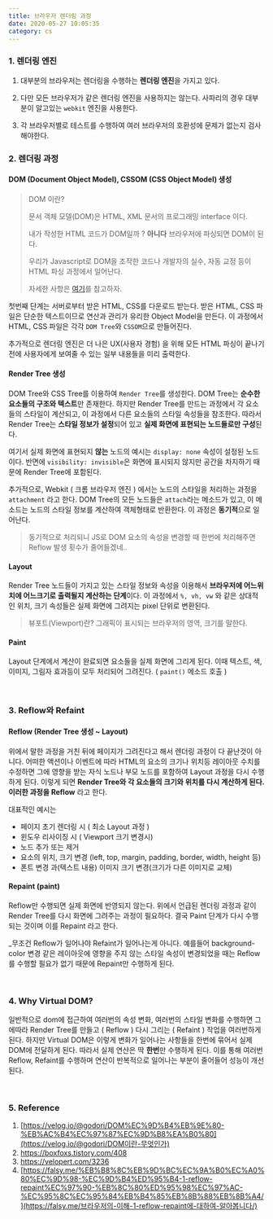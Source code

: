 ```yaml
---
title: 브라우저 렌더링 과정
date: 2020-05-27 10:05:35
category: cs
---
```



### 1. 렌더링 엔진

1. 대부분의 브라우저는 렌더링을 수행하는 **렌더링 엔진**을 가지고 있다.

2. 다만 모든 브라우저가 같은 렌더링 엔진을 사용하지는 않는다. 사파리의 경우 대부분이 알고있는 `webkit` 엔진을 사용한다.
3. 각 브라우저별로 테스트를 수행하여 여러 브라우저의 호환성에 문제가 없는지 검사해야한다.

### 2. 렌더링 과정

#### DOM (Document Object Model), CSSOM (CSS Object Model) 생성

> DOM 이란?
>
> 문서 객체 모델(DOM)은 HTML, XML 문서의 프로그래밍 interface 이다.
>
> 내가 작성한 HTML 코드가 DOM일까 ? **아니다** 브라우저에 파싱되면 DOM이 된다.
>
> 우리가 Javascript로 DOM을 조작한 코드나 개발자의 실수, 자동 교정 등이 HTML 파싱 과정에서 일어난다. 
>
> 자세한 사항은 [여기]([https://velog.io/@godori/DOM%EC%9D%B4%EB%9E%80-%EB%AC%B4%EC%97%87%EC%9D%B8%EA%B0%80](https://velog.io/@godori/DOM이란-무엇인가))를 참고하자.

첫번째 단계는 서버로부터 받은 HTML, CSS를 다운로드 받는다. 받은 HTML, CSS 파일은 단순한 텍스트이므로 연산과 관리가 유리한 Object Model을 만든다. 이 과정에서 HTML, CSS 파일은 각각 `DOM Tree`와 `CSSOM`으로 만들어진다.

추가적으로 렌더링 엔진은 더 나은 UX(사용자 경험) 을 위해 모든 HTML 파싱이 끝나기 전에 사용자에게 보여줄 수 있는 일부 내용들을 미리 출력한다.

#### Render Tree 생성

DOM Tree와 CSS Tree를 이용하여 `Render Tree`를 생성한다. DOM Tree는 **순수한 요소들의 구조와 텍스트**만 존재한다. 하지만 Render Tree를 만드는 과정에서 각 요소들의 스타일이 계산되고, 이 과정에서 다른 요소들의 스타일 속성들을 참조한다. 따라서 Render Tree는  **스타일 정보가 설정**되어 있고 **실제 화면에 표현되는 노드들로만 구성**된다.

여기서 실제 화면에 표현되지 **않는** 노드의 예시는 `display: none` 속성이 설정된 노드이다. 반면에 `visibility: invisible`은 화면에 표시되지 않지만 공간을 차지하기 때문에 Render Tree에 포함된다.

추가적으로, Webkit ( 크롬 브라우저 엔진 ) 에서는 노드의 스타일을 처리하는 과정을 `attachment` 라고 한다. DOM Tree의 모든 노드들은 `attach`라는 메소드가 있고, 이 메소드는 노드의 스타일 정보를 계산하여 객체형태로 반환한다. 이 과정은 **동기적**으로 일어난다. 

> 동기적으로 처리되니 JS로 DOM 요소의 속성을 변경할 때 한번에 처리해주면 Reflow 발생 횟수가 줄어들겠네..

#### Layout

Render Tree 노드들이 가지고 있는 스타일 정보와 속성을 이용해서 **브라우저에 어느위치에 어느크기로 출력될지 계산하는 단계**이다. 이 과정에서 `%, vh, vw` 와 같은 상대적인 위치, 크기 속성들은 실제 화면에 그려지는 pixel 단위로 변환된다.

> 뷰포트(Viewport)란? 그래픽이 표시되는 브라우저의 영역, 크기를 말한다.

#### Paint

Layout 단계에서 계산이 완료되면 요소들을 실제 화면에 그리게 된다. 이때 텍스트, 색, 이미지, 그림자 효과등이 모두 처리되어 그려진다.  ( `paint()` 메소드 호출 )

<br/>

### 3. Reflow와 Refaint

#### Reflow (Render Tree 생성 ~ Layout)

위에서 말한 과정을 거친 뒤에 페이지가 그려진다고 해서 렌더링 과정이 다 끝난것이 아니다. 어떠한 액션이나 이벤트에 따라 HTML의 요소의 크기나 위치등 레이아웃 수치를 수정하면 그에 영향을 받는 자식 노드나 부모 노드를 포함하여 Layout 과정을 다시 수행하게 된다. 이렇게 되면 **Render Tree와 각 요소들의 크기와 위치를 다시 계산하게 된다. 이러한 과정을 Reflow** 라고 한다.

대표적인 예시는

- 페이지 초기 렌더링 시 ( 최소 Layout 과정 )
- 윈도우 리사이징 시 ( Viewport 크기 변경시)
- 노드 추가 또는 제거
- 요소의 위치, 크기 변경 (left, top, margin, padding, border, width, height 등)
- 폰트 변경 과(텍스트 내용) 이미지 크기 변경(크기가 다른 이미지로 교체)

#### Repaint (paint)

Reflow만 수행되면 실제 화면에 반영되지 않는다. 위에서 언급된 렌더링 과정과 같이 Render Tree를 다시 화면에 그려주는 과정이 필요하다. 결국 Paint 단계가 다시 수행되는 것이며 이를 Repaint 라고 한다.

_무조건 Reflow가 일어나야 Refaint가 일어나는게 아니다. 예를들어 background-color 변경 같은 레이아웃에 영향을 주지 않는 스타일 속성이 변경되었을 때는 Reflow를 수행할 필요가 없기 때문에 Repaint만 수행하게 된다.

<br/>

### 4. Why Virtual DOM?

일반적으로 dom에 접근하여 여러번의 속성 변화, 여러번의 스타일 변화를 수행하면 그에따라 Render Tree를 만들고 ( Reflow ) 다시 그리는 ( Refaint ) 작업을 여러번하게 된다. 하지만 Virtual DOM은 이렇게 변화가 일어나는 사항들을 한번에 묶어서 실제 DOM에 전달하게 된다. 따라서 실제 연산은 딱 **한번**만 수행하게 된다. 이를 통해 여러번 Reflow, Refaint를 수행하며 연산이 반복적으로 일어나는 부분이 줄어들어 성능이 개선된다.

<br/>

### 5. Reference

1. [https://velog.io/@godori/DOM%EC%9D%B4%EB%9E%80-%EB%AC%B4%EC%97%87%EC%9D%B8%EA%B0%80](https://velog.io/@godori/DOM이란-무엇인가)
2. https://boxfoxs.tistory.com/408
3. https://velopert.com/3236
4. [https://falsy.me/%EB%B8%8C%EB%9D%BC%EC%9A%B0%EC%A0%80%EC%9D%98-%EC%9D%B4%ED%95%B4-1-reflow-repaint%EC%97%90-%EB%8C%80%ED%95%98%EC%97%AC-%EC%95%8C%EC%95%84%EB%B4%85%EB%8B%88%EB%8B%A4/](https://falsy.me/브라우저의-이해-1-reflow-repaint에-대하여-알아봅니다/)

### 
